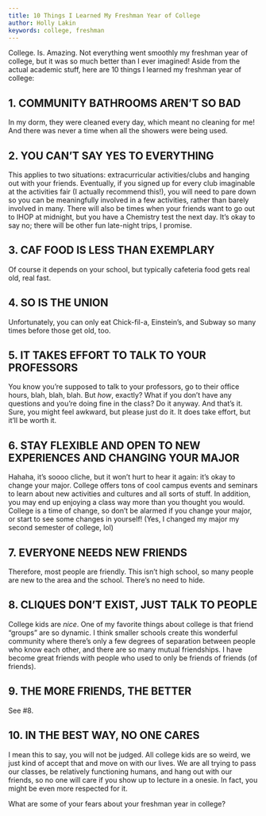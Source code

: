 ```yaml
---
title: 10 Things I Learned My Freshman Year of College
author: Holly Lakin
keywords: college, freshman
---
```

College. Is. Amazing. Not everything went smoothly my freshman year of college, but it was so much better than I ever imagined! Aside from the actual academic stuff, here are 10 things I learned my freshman year of college:

## **1. COMMUNITY BATHROOMS AREN’T SO BAD**

In my dorm, they were cleaned every day, which meant no cleaning for me! And there was never a time when all the showers were being used.

## **2. YOU CAN’T SAY YES TO EVERYTHING**

This applies to two situations: extracurricular activities/clubs and hanging out with your friends. Eventually, if you signed up for every club imaginable at the activities fair (I actually recommend this!), you will need to pare down so you can be meaningfully involved in a few activities, rather than barely involved in many. There will also be times when your friends want to go out to IHOP at midnight, but you have a Chemistry test the next day. It’s okay to say no; there will be other fun late-night trips, I promise.

## **3. CAF FOOD IS LESS THAN EXEMPLARY**

Of course it depends on your school, but typically cafeteria food gets real old, real fast.

## **4. SO IS THE UNION**

Unfortunately, you can only eat Chick-fil-a, Einstein’s, and Subway so many times before those get old, too.

## **5. IT TAKES EFFORT TO TALK TO YOUR PROFESSORS**

You know you’re supposed to talk to your professors, go to their office hours, blah, blah, blah. But _how_, exactly? What if you don’t have any questions and you’re doing fine in the class? Do it anyway. And that’s it. Sure, you might feel awkward, but please just do it. It does take effort, but it’ll be worth it.

## **6. STAY FLEXIBLE AND OPEN TO NEW EXPERIENCES AND CHANGING YOUR MAJOR**

Hahaha, it’s soooo cliche, but it won’t hurt to hear it again: it’s okay to change your major. College offers tons of cool campus events and seminars to learn about new activities and cultures and all sorts of stuff. In addition, you may end up enjoying a class way more than you thought you would. College is a time of change, so don’t be alarmed if you change your major, or start to see some changes in yourself! (Yes, I changed my major my second semester of college, lol)

## **7. EVERYONE NEEDS NEW FRIENDS**

Therefore, most people are friendly. This isn’t high school, so many people are new to the area and the school. There’s no need to hide.

## **8. CLIQUES DON’T EXIST, JUST TALK TO PEOPLE**

College kids are _nice_. One of my favorite things about college is that friend “groups” are so dynamic. I think smaller schools create this wonderful community where there’s only a few degrees of separation between people who know each other, and there are so many mutual friendships. I have become great friends with people who used to only be friends of friends (of friends).

## **9. THE MORE FRIENDS, THE BETTER**

See #8.

## **10. IN THE BEST WAY, NO ONE CARES**

I mean this to say, you will not be judged. All college kids are so weird, we just kind of accept that and move on with our lives. We are all trying to pass our classes, be relatively functioning humans, and hang out with our friends, so no one will care if you show up to lecture in a onesie. In fact, you might be even more respected for it.

What are some of your fears about your freshman year in college?